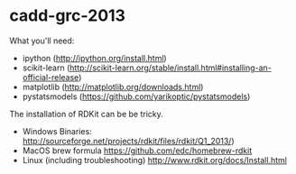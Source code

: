 cadd-grc-2013
=============

What you'll need:

* ipython (http://ipython.org/install.html)
* scikit-learn (http://scikit-learn.org/stable/install.html#installing-an-official-release)
* matplotlib (http://matplotlib.org/downloads.html)
* pystatsmodels (https://github.com/yarikoptic/pystatsmodels)

The installation of RDKit can be be tricky.
* Windows Binaries: http://sourceforge.net/projects/rdkit/files/rdkit/Q1_2013/)
* MacOS brew formula https://github.com/edc/homebrew-rdkit
* Linux (including troubleshooting) http://www.rdkit.org/docs/Install.html
